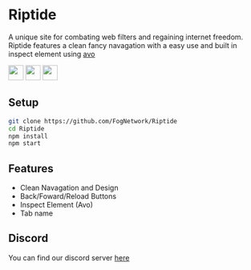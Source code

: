 # Riptide
A unique site for combating web filters and regaining internet freedom. Riptide features a clean fancy navagation with a easy use and built in inspect element using [avo](https://github.com/FogNetwork/Avo)

<a href="https://heroku.com/deploy?template=https://github.com/FogNetwork/Riptide"><img height="30px" src="https://raw.githubusercontent.com/FogNetwork/Tsunami/main/deploy/heroku2.svg"><img></a>
<a href="https://repl.it/github/FogNetwork/Riptide"><img height="30px" src="https://raw.githubusercontent.com/FogNetwork/Tsunami/main/deploy/replit2.svg"><img></a>
<a href="https://glitch.com/edit/#!/import/github/FogNetwork/Riptide"><img height="30px" src="https://raw.githubusercontent.com/FogNetwork/Tsunami/main/deploy/glitch2.svg"><img></a>

## Setup

```sh
git clone https://github.com/FogNetwork/Riptide
cd Riptide
npm install
npm start
```

## Features
- Clean Navagation and Design
- Back/Foward/Reload Buttons
- Inspect Element (Avo)
- Tab name


## Discord
You can find our discord server [here](https://discord.gg/yk33HZSZkU)